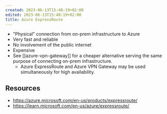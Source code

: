 ```yaml
---
created: 2023-06-13T15:48:19+02:00
edited: 2023-06-13T15:48:19+02:00
title: Azure ExpressRoute
---
```


- "Physical" connection from on-prem infrastructure to Azure
- Very fast and reliable
- No involvement of the public internet
- Expensive
- See [[azure-vpn-gateway]] for a cheaper alternative serving the same purpose of connecting on-prem infrastructure.
  - Azure ExpressRoute and Azure VPN Gateway may be used simultaneously for high availability.

## Resources

- https://azure.microsoft.com/en-us/products/expressroute/
- https://learn.microsoft.com/en-us/azure/expressroute/
